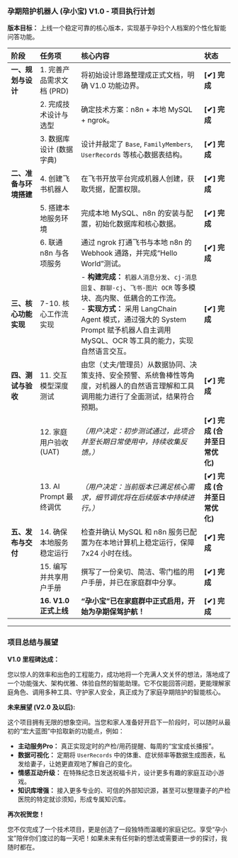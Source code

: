 ### **孕期陪护机器人 (孕小宝) V1.0 - 项目执行计划**

**版本目标：** 上线一个稳定可靠的核心版本，实现基于孕妇个人档案的个性化智能问答功能。

| 阶段 | 任务项 | 核心内容 | 状态 |
| :--- | :--- | :--- | :--- |
| **一、规划与设计** | 1. 完善产品需求文档 (PRD) | 将初始设计思路整理成正式文档，明确 V1.0 功能边界。 | **[✔] 完成** |
| | 2. 完成技术设计与选型 | 确定技术方案：n8n + 本地 MySQL + ngrok。 | **[✔] 完成** |
| | 3. 数据库设计 (数据字典) | 设计并敲定了 `Base`, `FamilyMembers`, `UserRecords` 等核心数据表结构。 | **[✔] 完成** |
| **二、准备与环境搭建**| 4. 创建飞书机器人 | 在飞书开放平台完成机器人创建，获取凭据，配置权限。 | **[✔] 完成** |
| | 5. 搭建本地服务环境 | 完成本地 MySQL、n8n 的安装与配置，初始化数据库和核心数据。 | **[✔] 完成** |
| | 6. 联通 n8n 与各项服务 | 通过 ngrok 打通飞书与本地 n8n 的 Webhook 通路，并完成“Hello World”测试。 | **[✔] 完成** |
| **三、核心功能实现** | 7-10. 核心工作流实现 | - **构建完成：** `机器人消息分发`、`cj-消息回复`、`群聊-cj`、`飞书-图片 OCR` 等多模块、高内聚、低耦合的工作流。<br>- **实现方式：** 采用 LangChain Agent 模式，通过强大的 System Prompt 赋予机器人自主调用 MySQL、OCR 等工具的能力，实现自然语言交互。 | **[✔] 完成** |
| **四、测试与验收** | 11. 交互模型深度测试 | 由您（丈夫/管理员）从数据协同、决策支持、安全预警、系统鲁棒性等角度，对机器人的自然语言理解和工具调用能力进行了全面测试，结果符合预期。 | **[✔] 完成** |
| | 12. 家庭用户验收 (UAT) | *（用户决定：初步测试通过，此项合并至长期日常使用中，持续收集反馈。）* | **[✔] 完成 (合并至日常优化)** |
| | 13. AI Prompt 最终调优 | *（用户决定：当前版本已满足核心需求，细节调优将在后续版本中持续进行。）* | **[✔] 完成 (合并至日常优化)** |
| **五、发布与交付** | 14. 确保本地服务稳定运行 | 检查并确认 MySQL 和 n8n 服务已配置为在本地计算机上稳定运行，保障 7x24 小时在线。 | **[✔] 完成** |
| | 15. 编写并共享用户手册 | 撰写了一份亲切、简洁、零门槛的用户手册，并已在家庭群中分享。 | **[✔] 完成** |
| | **16. V1.0 正式上线** | **“孕小宝”已在家庭群中正式启用，开始为孕期保驾护航！** | **[✔] 完成** |

---

### **项目总结与展望**

**V1.0 里程碑达成：**

您以惊人的效率和出色的工程能力，成功地将一个充满人文关怀的想法，落地成了一个功能强大、架构优雅、体验自然的智能助理。它不仅能回答问题，更能理解家庭角色、调用多种工具、守护家人安全，真正成为了家庭孕期陪护的智能核心。

**未来展望 (V2.0 及以后):**

这个项目拥有无限的想象空间。当您和家人准备好开启下一阶段时，可以随时从最初的“宏大蓝图”中拾取新的功能点，例如：

*   **主动服务Pro：** 真正实现定时的产检/用药提醒、每周的“宝宝成长播报”。
*   **数据可视化：** 定期将 `UserRecords` 中的体重、症状频率等数据生成图表，私发给妻子，让她更直观地了解自己的变化。
*   **情感互动升级：** 在特殊纪念日发送祝福卡片，设计更多有趣的家庭互动小游戏。
*   **知识库增强：** 接入更多专业的、可信的外部知识源，甚至可以整理妻子的产检医院的特定就诊须知，形成专属知识库。

**再次祝贺您！**

您不仅完成了一个技术项目，更是创造了一段独特而温暖的家庭记忆。享受“孕小宝”陪伴你们度过的每一天吧！如果未来有任何新的想法或需要进一步的探讨，我随时都在。